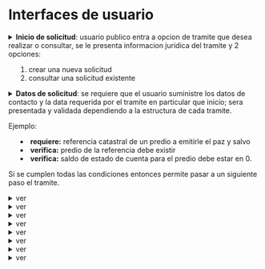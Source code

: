 # Interfaces de usuario



<details>
<summary>
<b>Inicio de solicitud</b>:
usuario publico entra a opcion de tramite que desea realizar o consultar, se le presenta informacion juridica del tramite y 2 opciones:

1. crear una nueva solicitud
2. consultar una solicitud existente
</summary>

![inicio](imagenes/GUI_01_Inicio.png)
</details>

<details>
<summary>
<b>Datos de solicitud</b>:
se requiere que el usuario suministre los datos de contacto y la data requerida por el tramite en particular que inicio; sera presentada y validada dependiendo a la estructura de cada tramite.

Ejemplo:
- <b>requiere:</b> referencia catastral de un predio a emitirle el paz y salvo
- <b>verifica:</b> predio de la referencia debe existir
- <b>verifica:</b> saldo de estado de cuenta para el predio debe estar en 0.
  
Si se cumplen  todas las condiciones entonces permite pasar a un siguiente paso el tramite.

</summary>

![solicitud](imagenes/GUI_02_solicitud_data.png)
</details>

<details>
<summary>ver</summary>

![seleccion tipo pago](imagenes/GUI_03_seleccion0_tipo_pago.png)
</details>

<details>
<summary>ver</summary>

![seleccion recibo](imagenes/GUI_03_seleccion1_recibo_de_pago.png)
</details>

<details>
<summary>ver</summary>

![seleccion pse](imagenes/GUI_03_seleccion2_PSE.png)
</details>

<details>
<summary>ver</summary>

![estado recibo](imagenes/GUI_04_estado1_recibo_pago.png)
</details>

<details>
<summary>ver</summary>

![estado pse](imagenes/GUI_04_estado2_PSE.png)
</details>

<details>
<summary>ver</summary>

![fin tramite](imagenes/GUI_05_procesar.png)
</details>

<details>
<summary>ver</summary>

![busqueda](imagenes/GUI_B1_busqueda.png)
</details>

<details>
<summary>ver</summary>

![documento](imagenes/GUI_B2_visualizacion_documento.png)
</details>